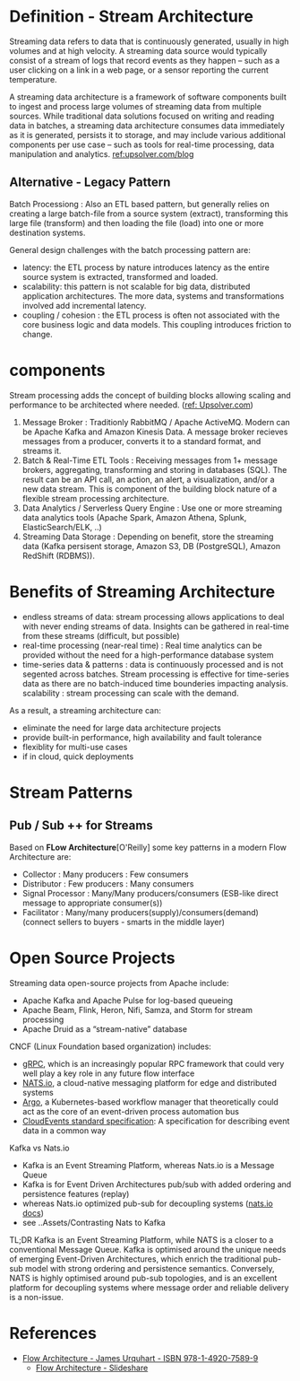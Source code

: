
# Definition - Stream Architecture
Streaming data refers to data that is continuously generated, usually in high volumes and at high velocity. A streaming data source would typically consist of a stream of logs that record events as they happen – such as a user clicking on a link in a web page, or a sensor reporting the current temperature.

A streaming data architecture is a framework of software components built to ingest and process large volumes of streaming data from multiple sources. While traditional data solutions focused on writing and reading data in batches, a streaming data architecture consumes data immediately as it is generated, persists it to storage, and may include various additional components per use case – such as tools for real-time processing, data manipulation and analytics. [ref:upsolver.com/blog](https://www.upsolver.com/blog/streaming-data-architecture-key-components)


## Alternative - Legacy Pattern
Batch Processiong : Also an ETL based pattern, but generally relies on creating a large batch-file from a source system (extract), transforming this large file (transform) and then loading the file (load) into one or more destination systems.   

General design challenges with the batch processing pattern are:
- latency:  the ETL process by nature introduces latency as the entire source system is extracted, transformed and loaded.  
- scalability: this pattern is not scalable for big data, distributed application architectures.  The more data, systems and transformations involved add incremental latency.
- coupling / cohesion : the ETL process is often not associated with the core business logic and data models.  This coupling introduces friction to change.


# components
Stream processing adds the concept of building blocks allowing scaling and performance to be architected where needed. ([ref: Upsolver.com](https://www.upsolver.com/blog/streaming-data-architecture-key-components))
1. Message Broker : Traditionly RabbitMQ / Apache ActiveMQ.  Modern can be Apache Kafka and Amazon Kinesis Data.   A message broker recieves messages from a producer, converts it to a standard format, and streams it.
1. Batch & Real-Time ETL Tools : Receiving messages from 1+ message brokers, aggregating, transforming and storing in databases (SQL).  The result can be an API call, an action, an alert, a visualization, and/or a new data stream.  This is component of the building block nature of a flexible stream processing architecture.
1. Data Analytics / Serverless Query Engine : Use one or more streaming data analytics tools (Apache Spark, Amazon Athena, Splunk, ElasticSearch/ELK, ..)
1. Streaming Data Storage : Depending on benefit, store the streaming data (Kafka persisent storage, Amazon S3, DB (PostgreSQL), Amazon RedShift (RDBMS)).

# Benefits of Streaming Architecture
- endless streams of data:  stream processing allows applications to deal with never ending streams of data.  Insights can be gathered in real-time from these streams (difficult, but possible)
- real-time processing (near-real time) : Real time analytics can be provided without the need for a high-performance database system
- time-series data & patterns : data is continuously processed and is not segented across batches.  Stream processing is effective for time-series data as there are no batch-induced time bounderies impacting analysis.
scalability : stream processing can scale with the demand.

As a result, a streaming architecture can:
- eliminate the need for large data architecture projects
- provide built-in performance, high availability and fault tolerance
- flexiblity for multi-use cases
- if in cloud, quick deployments

# Stream Patterns

## Pub / Sub ++ for Streams
Based on __FLow Architecture__[O'Reilly] some key patterns in a modern Flow Architecture are:
- Collector : Many producers : Few consumers
- Distributor : Few producers : Many consumers
- Signal Processor : Many/Many producers/consumers (ESB-like direct message to appropriate consumer(s))
- Facilitator : Many/many producers(supply)/consumers(demand) (connect sellers to buyers - smarts in the middle layer)

# Open Source Projects
Streaming data open-source projects from Apache include:
- Apache Kafka and Apache Pulse for log-based queueing
- Apache Beam, Flink, Heron, Nifi, Samza, and Storm for stream processing
- Apache Druid as a “stream-native” database

CNCF (Linux Foundation based organization) includes:
- [gRPC](), which is an increasingly popular RPC framework that could very well play a key role in any future flow interface
- [NATS.io](https://nats.io/), a cloud-native messaging platform for edge and distributed systems
- [Argo](https://argoproj.github.io/), a Kubernetes-based workflow manager that theoretically could act as the core of an event-driven process automation bus
- [CloudEvents standard specification](https://cloudevents.io/): A specification for describing event data in a common way

Kafka vs Nats.io
- Kafka is an Event Streaming Platform, whereas Nats.io is a Message Queue
- Kafka is for Event Driven Architectures pub/sub with added ordering and persistence features (replay)
-  whereas Nats.io optimized pub-sub for decoupling systems  ([nats.io docs](https://docs.nats.io/))
- see ..Assets/Contrasting Nats to Kafka

TL;DR Kafka is an Event Streaming Platform, while NATS is a closer to a conventional Message Queue. Kafka is optimised around the unique needs of emerging Event-Driven Architectures, which enrich the traditional pub-sub model with strong ordering and persistence semantics. Conversely, NATS is highly optimised around pub-sub topologies, and is an excellent platform for decoupling systems where message order and reliable delivery is a non-issue.

# References
- [Flow Architecture - James Urquhart - ISBN 978-1-4920-7589-9](https://learning.oreilly.com/library/view/flow-architectures/9781492075882/)
  - [Flow Architecture - Slideshare](https://www.slideshare.net/jurquhart/flow-architectures-an-introduction)
